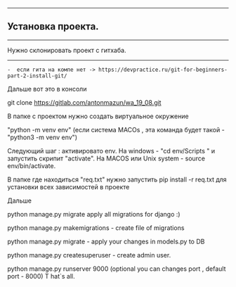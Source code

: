 ***
Установка проекта. 
---
***
Нужно склонировать проект с гитхаба.
***
    -  если гита на компе нет -> https://devpractice.ru/git-for-beginners-part-2-install-git/
Дальше вот это в консоли

git clone https://gitlab.com/antonmazun/wa_19_08.git

В папке с проектом нужно создать виртуальное окружение

"python -m venv env" (если система MACOs , эта команда будет такой -  "python3 -m venv env")

Следующий шаг : активировато env. На windows  - "cd env/Scripts " и запустить скрипит  "activate". На MACOS или Unix system  - source env/bin/activate.

В папке где находиться  "req.txt" нужно запустить  pip install -r req.txt для установки всех зависимостей в проекте

Дальше 

python manage.py migrate apply all migrations for django :)

python manage.py makemigrations  - create file of migrations

python manage.py migrate  - apply your changes in models.py to DB

python manage.py createsuperuser  - create admin user.

python manage.py runserver 9000 (optional you can changes port  , default port - 8000)
T
hat`s all.
